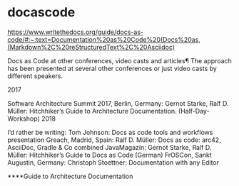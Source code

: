 # docascode
https://www.writethedocs.org/guide/docs-as-code/#:~:text=Documentation%20as%20Code%20(Docs%20as,(Markdown%2C%20reStructuredText%2C%20Asciidoc)

Docs as Code at other conferences, video casts and articles¶
The approach has been presented at several other conferences or just video casts by different speakers.

2017

Software Architecture Summit 2017, Berlin, Germany: Gernot Starke, Ralf D. Müller: Hitchhiker’s Guide to Architecture Documentation. (Half-Day-Workshop)
2018

I’d rather be writing: Tom Johnson: Docs as code tools and workflows presentation
Greach, Madrid, Spain: Ralf D. Müller: Docs as code: arc42, AsciiDoc, Gradle & Co combined
JavaMagazin: Gernot Starke, Ralf D. Müller: Hitchhiker’s Guide to Docs as Code (German)
FrOSCon, Sankt Augustin, Germany: Christoph Stoettner: Documentation with any Editor


****Guide to Architecture Documentation
